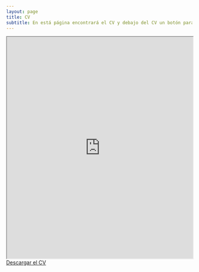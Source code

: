 ```yaml
---
layout: page
title: CV
subtitle: En está página encontrará el CV y debajo del CV un botón para descargar el CV
---
```

<div id="intro" style="text-align: justify;">
<iframe src="https://github.com/davecas1/davecas1.github.io/blob/4bb76b890a1a4dd35dd553b455490891f4831fb3/CV%20DAVID%20VELOSO%20CASTELL%C3%93.pdf" width="100%" height="600px"></iframe>
<a href="https://github.com/davecas1/davecas1.github.io/blob/4bb76b890a1a4dd35dd553b455490891f4831fb3/CV%20DAVID%20VELOSO%20CASTELL%C3%93.pdf" download>Descargar el CV</a>
</div>
